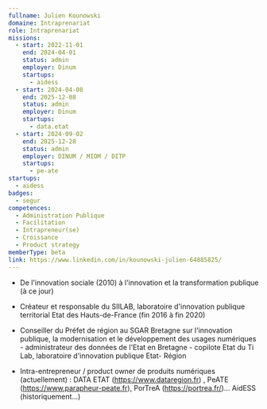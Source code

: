```yaml
---
fullname: Julien Kounowski
domaine: Intraprenariat
role: Intraprenariat
missions:
  - start: 2022-11-01
    end: 2024-04-01
    status: admin
    employer: Dinum
    startups:
      - aidess
  - start: 2024-04-08
    end: 2025-12-08
    status: admin
    employer: Dinum
    startups:
      - data.etat
  - start: 2024-09-02
    end: 2025-12-28
    status: admin
    employer: DINUM / MIOM / DITP
    startups:
      - pe-ate
startups:
  - aidess
badges:
  - segur
competences:
  - Administration Publique
  - Facilitation
  - Intrapreneur(se)
  - Croissance
  - Product strategy
memberType: beta
link: https://www.linkedin.com/in/kounowski-julien-64885825/
---
```

- De l'innovation sociale (2010) à l'innovation et la transformation publique (à ce jour) 

- Créateur et responsable du SIILAB, laboratoire d'innovation publique territorial Etat des Hauts-de-France (fin 2016 à fin 2020)

- Conseiller du Préfet de région au SGAR Bretagne sur l'innovation publique, la modernisation et le développement des usages numériques - administrateur des données de l'Etat en Bretagne - copilote Etat du Ti Lab, laboratoire d'innovation publique Etat- Région 

- Intra-entrepreneur / product owner de produits numériques (actuellement) : DATA ETAT (https://www.dataregion.fr) , PeATE (https://www.parapheur-peate.fr), PorTreA (https://portrea.fr/)...  AidESS (historiquement...)